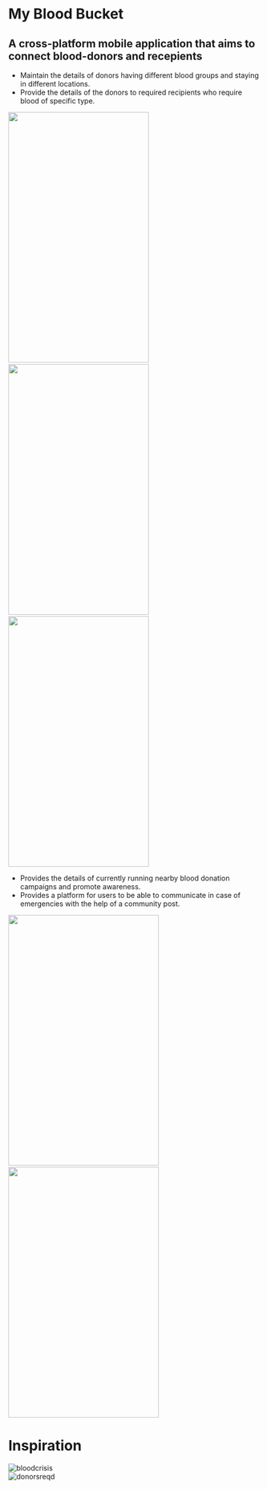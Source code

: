 # My Blood Bucket


## A cross-platform mobile application that aims to connect blood-donors and recepients

<ul>
<li>Maintain the details of donors having different blood groups and staying in different locations. </li>
<li>Provide the details of the donors to required recipients who require blood of specific type.</li>
</ul>
  
<p float = "left">
<img src="https://user-images.githubusercontent.com/56845958/126059856-12692385-bc0a-443a-9d01-3ce4d9ff6369.gif" width="280" height="500"/>&emsp;
<img src = "https://user-images.githubusercontent.com/56845958/126060196-03d75d52-daad-4ed7-8823-426fc1e85e52.gif" width = "280" height = "500"/>&emsp;
<img src = "https://user-images.githubusercontent.com/56845958/126060327-6f718cbb-4ad1-45dd-b228-197ad27ab340.gif" width = "280" height = "500"/>
</p>

<ul>
<li>Provides the details of currently running nearby blood donation campaigns and promote awareness. </li>
<li>Provides a platform for users to be able to communicate in case of emergencies with the help of a community post.</li>
</ul>
  
<p float = "left">
<img src="https://user-images.githubusercontent.com/56845958/126060506-7d1e5766-f642-4658-b45c-f171de804036.gif" width="300" height="500"/>&emsp;
<img src = "https://user-images.githubusercontent.com/56845958/126060512-06cf0710-eaf3-49b7-a799-83373999be92.gif" width = "300" height = "500"/>
</p>


# Inspiration
![bloodcrisis](https://user-images.githubusercontent.com/56845958/126060676-c27924b4-a841-4632-a733-a54c7ec0a255.png)
<br />
![donorsreqd](https://user-images.githubusercontent.com/56845958/126060688-09facc67-79b3-4c14-b2ac-f2c9ddeb43a9.png)
